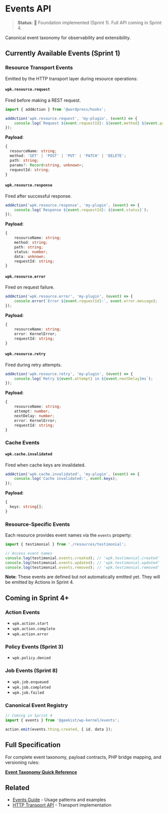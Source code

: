 # Events API

> **Status**: 🚧 Foundation implemented (Sprint 1). Full API coming in Sprint 4.

Canonical event taxonomy for observability and extensibility.

## Currently Available Events (Sprint 1)

### Resource Transport Events

Emitted by the HTTP transport layer during resource operations:

#### `wpk.resource.request`

Fired before making a REST request.

```typescript
import { addAction } from '@wordpress/hooks';

addAction('wpk.resource.request', 'my-plugin', (event) => {
	console.log(`Request ${event.requestId}: ${event.method} ${event.path}`);
});
```

**Payload**:

```typescript
{
  resourceName: string;
  method: 'GET' | 'POST' | 'PUT' | 'PATCH' | 'DELETE';
  path: string;
  params?: Record<string, unknown>;
  requestId: string;
}
```

#### `wpk.resource.response`

Fired after successful response.

```typescript
addAction('wpk.resource.response', 'my-plugin', (event) => {
	console.log(`Response ${event.requestId}: ${event.status}`);
});
```

**Payload**:

```typescript
{
	resourceName: string;
	method: string;
	path: string;
	status: number;
	data: unknown;
	requestId: string;
}
```

#### `wpk.resource.error`

Fired on request failure.

```typescript
addAction('wpk.resource.error', 'my-plugin', (event) => {
	console.error(`Error ${event.requestId}:`, event.error.message);
});
```

**Payload**:

```typescript
{
	resourceName: string;
	error: KernelError;
	requestId: string;
}
```

#### `wpk.resource.retry`

Fired during retry attempts.

```typescript
addAction('wpk.resource.retry', 'my-plugin', (event) => {
	console.log(`Retry ${event.attempt} in ${event.nextDelay}ms`);
});
```

**Payload**:

```typescript
{
	resourceName: string;
	attempt: number;
	nextDelay: number;
	error: KernelError;
	requestId: string;
}
```

### Cache Events

#### `wpk.cache.invalidated`

Fired when cache keys are invalidated.

```typescript
addAction('wpk.cache.invalidated', 'my-plugin', (event) => {
	console.log('Cache invalidated:', event.keys);
});
```

**Payload**:

```typescript
{
  keys: string[];
}
```

### Resource-Specific Events

Each resource provides event names via the `events` property:

```typescript
import { testimonial } from './resources/testimonial';

// Access event names
console.log(testimonial.events.created); // 'wpk.testimonial.created'
console.log(testimonial.events.updated); // 'wpk.testimonial.updated'
console.log(testimonial.events.removed); // 'wpk.testimonial.removed'
```

**Note**: These events are defined but not automatically emitted yet. They will be emitted by Actions in Sprint 4.

## Coming in Sprint 4+

### Action Events

- `wpk.action.start`
- `wpk.action.complete`
- `wpk.action.error`

### Policy Events (Sprint 3)

- `wpk.policy.denied`

### Job Events (Sprint 8)

- `wpk.job.enqueued`
- `wpk.job.completed`
- `wpk.job.failed`

### Canonical Event Registry

```typescript
// Coming in Sprint 4
import { events } from '@geekist/wp-kernel/events';

action.emit(events.thing.created, { id, data });
```

## Full Specification

For complete event taxonomy, payload contracts, PHP bridge mapping, and versioning rules:

**[Event Taxonomy Quick Reference](https://github.com/theGeekist/wp-kernel/blob/main/information/Event%20Taxonomy%20Quick%20Reference.md)**

## Related

- [Events Guide](/guide/events) - Usage patterns and examples
- [HTTP Transport API](/api/generated/http/README) - Transport implementation
